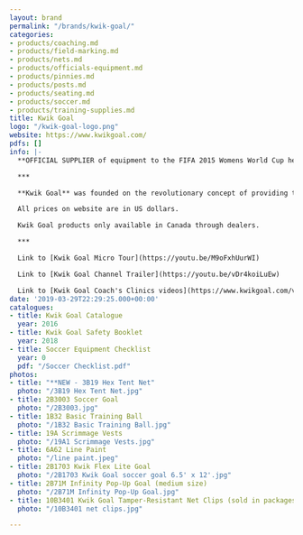 ```yaml
---
layout: brand
permalink: "/brands/kwik-goal/"
categories:
- products/coaching.md
- products/field-marking.md
- products/nets.md
- products/officials-equipment.md
- products/pinnies.md
- products/posts.md
- products/seating.md
- products/soccer.md
- products/training-supplies.md
title: Kwik Goal
logo: "/kwik-goal-logo.png"
website: https://www.kwikgoal.com/
pdfs: []
info: |-
  **OFFICIAL SUPPLIER of equipment to the FIFA 2015 Womens World Cup held in Canada.**

  ***

  **Kwik Goal** was founded on the revolutionary concept of providing transportable goals. Kwik Goal has been supplying high quality soccer goals, field equipment, training equipment and seating for thirty-five plus years to the domestic and international market.

  All prices on website are in US dollars.

  Kwik Goal products only available in Canada through dealers.

  ***

  Link to [Kwik Goal Micro Tour](https://youtu.be/M9oFxhUurWI)

  Link to [Kwik Goal Channel Trailer](https://youtu.be/vDr4koiLuEw)

  Link to [Kwik Goal Coach's Clinics videos](https://www.kwikgoal.com/video)
date: '2019-03-29T22:29:25.000+00:00'
catalogues:
- title: Kwik Goal Catalogue
  year: 2016
- title: Kwik Goal Safety Booklet
  year: 2018
- title: Soccer Equipment Checklist
  year: 0
  pdf: "/Soccer Checklist.pdf"
photos:
- title: "**NEW - 3B19 Hex Tent Net"
  photo: "/3B19 Hex Tent Net.jpg"
- title: 2B3003 Soccer Goal
  photo: "/2B3003.jpg"
- title: 1B32 Basic Training Ball
  photo: "/1B32 Basic Training Ball.jpg"
- title: 19A Scrimmage Vests
  photo: "/19A1 Scrimmage Vests.jpg"
- title: 6A62 Line Paint
  photo: "/line paint.jpeg"
- title: 2B1703 Kwik Flex Lite Goal
  photo: "/2B1703 Kwik Goal soccer goal 6.5' x 12'.jpg"
- title: 2B71M Infinity Pop-Up Goal (medium size)
  photo: "/2B71M Infinity Pop-Up Goal.jpg"
- title: 10B3401 Kwik Goal Tamper-Resistant Net Clips (sold in packages of 100)
  photo: "/10B3401 net clips.jpg"

---
```

